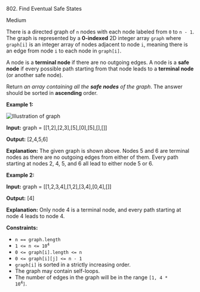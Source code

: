 802\. Find Eventual Safe States

Medium

There is a directed graph of `n` nodes with each node labeled from `0` to `n - 1`. The graph is represented by a **0-indexed** 2D integer array `graph` where `graph[i]` is an integer array of nodes adjacent to node `i`, meaning there is an edge from node `i` to each node in `graph[i]`.

A node is a **terminal node** if there are no outgoing edges. A node is a **safe node** if every possible path starting from that node leads to a **terminal node** (or another safe node).

Return _an array containing all the **safe nodes** of the graph_. The answer should be sorted in **ascending** order.

**Example 1:**

![Illustration of graph](https://s3-lc-upload.s3.amazonaws.com/uploads/2018/03/17/picture1.png)

**Input:** graph = [[1,2],[2,3],[5],[0],[5],[],[]]

**Output:** [2,4,5,6]

**Explanation:** The given graph is shown above. Nodes 5 and 6 are terminal nodes as there are no outgoing edges from either of them. Every path starting at nodes 2, 4, 5, and 6 all lead to either node 5 or 6.

**Example 2:**

**Input:** graph = [[1,2,3,4],[1,2],[3,4],[0,4],[]]

**Output:** [4]

**Explanation:** Only node 4 is a terminal node, and every path starting at node 4 leads to node 4.

**Constraints:**

*   `n == graph.length`
*   <code>1 <= n <= 10<sup>4</sup></code>
*   `0 <= graph[i].length <= n`
*   `0 <= graph[i][j] <= n - 1`
*   `graph[i]` is sorted in a strictly increasing order.
*   The graph may contain self-loops.
*   The number of edges in the graph will be in the range <code>[1, 4 * 10<sup>4</sup>]</code>.